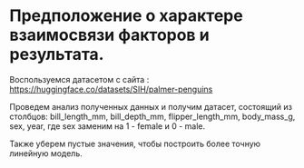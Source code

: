 # Предположение о характере взаимосвязи факторов и результата.

Воспользуемся датасетом с сайта : https://huggingface.co/datasets/SIH/palmer-penguins

Проведем анализ полученных данных и получим датасет, состоящий из столбцов: bill_length_mm, bill_depth_mm,	flipper_length_mm,	body_mass_g,	sex,	year, где sex заменим на 1 - female и 0 - male.


Также уберем пустые значения, чтобы построить более точную линейную модель.

